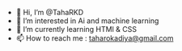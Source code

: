- 👋 Hi, I’m @TahaRKD
- 👀 I’m interested in Ai and machine learning 
- 🌱 I’m currently learning HTMl & CSS
- 📫 How to reach me : taharokadiya@gmail.com

<!---
TahaRKD/TahaRKD is a ✨ special ✨ repository because its `README.md` (this file) appears on your GitHub profile.
You can click the Preview link to take a look at your changes.
--->

